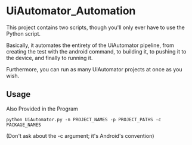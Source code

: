 UiAutomator_Automation
============

This project contains two scripts, though you'll only ever have to use the Python script.

Basically, it automates the entirety of the UiAutomator pipeline, from creating the test with the android command, to building it, to pushing it to the device, and finally to running it.

Furthermore, you can run as many UiAutomator projects at once as you wish.

Usage
-----------
Also Provided in the Program

    python UiAutomator.py -n PROJECT_NAMES -p PROJECT_PATHS -c PACKAGE_NAMES

(Don't ask about the -c argument; it's Android's convention)